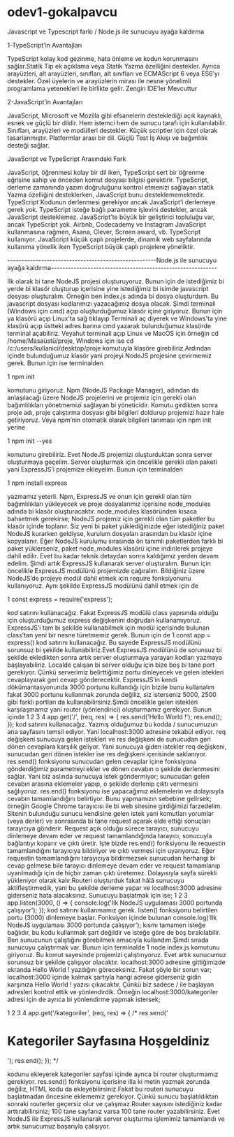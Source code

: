 # odev1-gokalpavcu
Javascript ve Typescript farkı / Node.js ile sunucuyu ayağa kaldırma

1-TypeScript’in Avantajları

TypeScript kolay kod gezinme, hata önleme ve kodun korunmasını sağlar.Statik Tip ek açıklama veya Statik Yazma özelliğini destekler.
Ayrıca arayüzleri, alt arayüzleri, sınıfları, alt sınıfları ve ECMAScript 6 veya ES6’yı destekler.
Özel üyelerin ve arayüzlerin mirası ile nesne yönelimli programlama yetenekleri ile birlikte gelir.
Zengin IDE’ler Mevcuttur

2-JavaScript’in Avantajları

JavaScript, Microsoft ve Mozilla gibi efsanelerin desteklediği açık kaynaklı, esnek ve güçlü bir dildir.
Hem istemci hem de sunucu tarafı için kullanılabilir.
Sınıfları, arayüzleri ve modülleri destekler.
Küçük scriptler için özel olarak tasarlanmıştır.
Platformlar arası bir dil.
Güçlü Test İş Akışı ve bağımlılık desteği sağlar.

JavaScript ve TypeScript Arasındaki Fark

JavaScript, öğrenmesi kolay bir dil iken, TypeScript sert bir öğrenme eğrisine sahip ve önceden komut dosyası bilgisi gerektirir.
TypeScript, derleme zamanında yazım doğruluğunu kontrol etmenizi sağlayan statik Yazma özelliğini desteklerken, JavaScript bunu desteklememektedir.
TypeScript Kodunun derlenmesi gerekiyor ancak JavaScript’i derlemeye gerek yok.
TypeScript isteğe bağlı parametre işlevini destekler, ancak JavaScript desteklemez.
JavaScript’te büyük bir geliştirici topluluğu var, ancak TypeScript yok.
Airbnb, Codecademy ve Instagram JavaScript kullanmasına rağmen, Asana, Clever, Screen award, vb. TypeScript kullanıyor.
JavaScript küçük çaplı projelerde, dinamik web sayfalarında kullanıma yönelik iken TypeScript büyük çaplı projelere yöneliktir.

-----------------------------------------------------Node.js ile sunucuyu ayağa kaldırma-----------------------------------------------------------



İlk olarak bi tane NodeJS projesi oluşturuyoruz. Bunun için de istediğimiz bi yerde bi klasör oluşturup içerisine yine istediğimiz bi isimde javascript dosyası oluşturalım. Örneğin ben index.js adında bi dosya oluşturdum.
Bu javascript dosyası kodlarımızı yazacağımız dosya olacak.
Şimdi terminali (Windows için cmd) açıp oluşturduğumuz klasör içine giriyoruz. Bunun için ya klasörü açıp Linux’ta sağ tıklayıp Terminali aç diyerek ve Windows’ta yine klasörü açıp üstteki adres barına cmd yazarak bulunduğumuz klasörde terminal açabiliriz.
Veyahut terminali açıp Linux ve MacOS için örneğin cd /home/Masaüstü/proje, Windows için ise cd /c:/users/kullanici/desktop/proje komutuyla klasöre girebiliriz.Ardından içinde bulunduğumuz klasör yani projeyi NodeJS projesine çevirmemiz gerek.
Bunun için ise terminalden

1
npm init

komutunu giriyoruz. Npm (NodeJS Package Manager), adından da anlaşılacağı üzere NodeJS projelerini ve projemiz için gerekli olan bağımlılıkları yönetmemizi sağlayan bi yöneticidir.
Komutu girdikten sonra proje adı, proje çalıştırma dosyası gibi bilgileri doldurup projemizi hazır hale getiriyoruz.
Veya npm’nin otomatik olarak bilgileri tanıması için npm init yerine

1
npm init --yes

komutunu girebiliriz.
Evet NodeJS projemizi oluşturduktan sonra server oluşturmaya geçelim.
Server oluşturmak için öncelikle gerekli olan paketi yani ExpressJS’i projemize ekleyelim. Bunun için terminalden

1
npm install express

yazmamız yeterli. Npm, ExpressJS ve onun için gerekli olan tüm bağımlılıkları yükleyecek ve proje dosyalarımız içerisine node_modules adında bi klasör oluşturacaktır.
node_modules klasöründen kısaca bahsetmek gerekirse; NodeJS projemiz için gerekli olan tüm paketler bu klasör içinde toplanır.
Siz yeni bi paket yüklediğinizde eğer istediğiniz paket NodeJS kurarken geldiyse, kurulum dosyaları arasından bu klasör içine kopyalanır. Eğer NodeJS kurulumu sırasında ön tanımlı paketlerden farklı bi paket yüklerseniz, paket node_modules klasörü içine indirilerek projeye dahil edilir.
Evet bu kadar teknik detaydan sonra kaldığımız yerden devam edelim.
Şimdi artık ExpressJS kullanarak server oluşturalım.
Bunun için öncelikle ExpressJS modülünü projemizde çağıralım.
Bildiğiniz üzere NodeJS’de projeye modül dahil etmek için require fonksiyonunu kullanıyoruz. Aynı şekilde ExpressJS modülünü dahil etmek için de

1
const express = require('express');

kod satırını kullanacağız. Fakat ExpressJS modülü class yapısında olduğu için oluşturduğumuz express değişkenini doğrudan kullanamıyoruz. ExpressJS’i tam bi şekilde kullanabilmek için modül içerisinde bulunan class’tan yeni bir nesne türetmemiz gerek.
Bunun için de
1
const app = express()
kod satırını kullanacağız. Bu sayede ExpressJS modülünü sorunsuz bi şekilde kullanabiliriz.Evet ExpressJS modülünü de sorunsuz bi şekilde ekledikten sonra artık server oluşturmaya yarayan kodları yazmaya başlayabiliriz.
Localde çalışan bi server olduğu için bize boş bi tane port gerekiyor. Çünkü serverimiz belirttiğimiz portu dinleyecek ve gelen istekleri cevaplayarak geri cevap gönderecektir.
ExpressJS’in kendi dökümantasyonunda 3000 portunu kullandığı için bizde bunu kullanalım fakat 3000 portunu kullanmak zorunda değiliz, siz isterseniz 5000, 2500 gibi farklı portları da kullanabilirsiniz.Şimdi öncelikle gelen istekleri karşılaşmamız yani router (yönlendirici) oluşturmamız gerekiyor. Bunun içinde
1
2
3
4
app.get('/', (req, res) => {
    res.send('Hello World !');
    res.end();
});
kod satırını kullanacağız.
Yazmış olduğumuz bu kodda / sunucumuzun ana sayfasını temsil ediyor. Yani localhost:3000 adresine tekabül ediyor.
req değişkeni sunucuya gelen istekleri ve res değişkeni de sunucudan geri dönen cevaplara karşılık geliyor.
Yani sunucuya giden istekler req değişkeni, sunucudan geri dönen istekler ise res değişkeni içerisinde saklanıyor.
res.send() fonksiyonu sunucudan gelen cevaplar içine fonksiyona gönderdiğimiz parametreyi ekler ve dönen cevabın o şekilde derlenmesini sağlar.
Yani biz aslında sunucuya istek göndermiyor; sunucudan gelen cevabın arasına eklemeler yapıp, o şekilde derlenip çıktı vermesini sağlıyoruz.
res.end() fonksiyonu ise yapacağımız eklemelerin ve dolayısıyla cevabın tamamlandığını belirtiyor.
Bunu yapmamızın sebebine gelirsek; örneğin Google Chrome tarayıcısı ile bi web sitesine girdiğimizi farzedelim. Sitenin bulunduğu sunucu kendisine gelen istek yani komutları yorumlar (veya derler) ve sonrasında bi tane request açarak elde ettiği sonuçları tarayıcıya gönderir. Request açık olduğu sürece tarayıcı, sunucuyu dinlemeye devam eder ve request tamamlandığında tarayıcı, sonucuyla bağlantıyı koparır ve çıktı üretir.
Işte bizde res.end() fonksiyonu ile requestin tamamlandığını tarayıcıya bildiriyor ve çıktı vermesi için uyarıyoruz.
Eğer requestin tamamlandığını tarayıcıya bildirmezsek sunucudan herhangi bi cevap gelmese bile tarayıcı dinlemeye devam eder ve request tamamlanıp uyarılmadığı için de hiçbir zaman çıktı üretemez. Dolayısıyla sayfa sürekli yükleniyor olarak kalır.Routeri oluşturduk fakat hâlâ sunucuyu aktifleştirmedik, yani bu şekilde derleme yapar ve localhost:3000 adresine giderseniz hata alacaksınız.
Sunucuyu başlatmak için ise;
1
2
3
app.listen(3000, () => {
    console.log('Ilk NodeJS uygulaması 3000 portunda çalışıyor');
});
kod satırını kullanmamız gerek.
listen() fonksiyonu belirtilen portu (3000) dinlemeye başlar.
Fonksiyon içinde bulunan console.log(‘Ilk NodeJS uygulaması 3000 portunda çalışıyor’); kısmı tamamen isteğe bağlıdır, bu kodu kullanmak şart değildir ve isteğe göre de boş bırakılabilir.
Ben sunucunun çalıştığını görebilmek amacıyla kullandım.Şimdi sırada sunucuyu çalıştırmak var. Bunun için terminalde
1
node index.js
komutunu giriyoruz. Bu komut sayesinde projemizi çalıştırıyoruz. Evet artık sunucumuz sorunsuz bir şekilde çalışıyor olacaktır. localhost:3000 adresine gittiğimizde ekranda Hello World ! yazdığını göreceksiniz.
Fakat şöyle bir sorun var; localhost:3000 içinde kalmak şartıyla hangi adrese giderseniz gidin karşınıza Hello World ! yazısı çıkacaktır. Çünkü biz sadece / ile başlayan adresleri kontrol ettik ve yönlendirdik. Örneğin localhost:3000/kategoriler adresi için de ayrıca bi yönlendirme yapmak istersek;

1
2
3
4
app.get('/kategoriler', (req, res) => {
   /* res.send('<h1>Kategoriler Sayfasına Hoşgeldiniz</h1>');
    res.end();
}); */

kodunu ekleyerek kategoriler sayfasi içinde ayrıca bi router oluşturmamız gerekiyor. res.send() fonksiyonu içerisine illa ki metin yazmak zorunda değiliz, HTML kodu da ekleyebilirsiniz.Fakat bu routeri sunucuyu başlatmadan öncesine eklememiz gerekiyor. Çünkü sunucu başlatıldıktan sonraki routerler geçersiz olur ve çalışmaz.Router sayısını istediğiniz kadar arttırabilirsiniz; 100 tane sayfanız varsa 100 tane router yazabilirsiniz.
Evet NodeJS ile ExpressJS kullanarak server oluşturma işlemimiz tamamlandı ve artık sunucumuz başarıyla çalışıyor.
